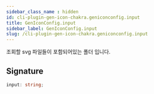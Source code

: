 ```yaml
---
sidebar_class_name : hidden
id: cli-plugin-gen-icon-chakra.geniconconfig.input
title: GenIconConfig.input
sidebar_label: GenIconConfig.input
slug: /cli-plugin-gen-icon-chakra.geniconconfig.input
---
```






조회할 svg 파일들이 포함되어있는 폴더 입니다.

## Signature

```typescript
input: string;
```

